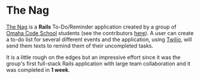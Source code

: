 # The Nag
[The Nag](http://the-nag-app.herokuapp.com/) is a **Rails** To-Do/Reminder application created by a group of [Omaha Code School](http://omahacodeschool.com/) students (see the contributors [here](https://github.com/nivram80/the-nag/graphs/contributors)).  A user can create a to-do list for several different events and the application, using [Twilio](https://www.twilio.com/), will send them texts to remind them of their uncompleted tasks.  

It is a little rough on the edges but an impressive effort since it was the group's first full-stack Rails application with large team collaboration and it was completed in **1 week**.
